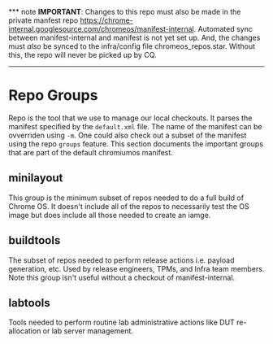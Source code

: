 *** note
**IMPORTANT**: Changes to this repo must also be made in the private manfest
repo <https://chrome-internal.googlesource.com/chromeos/manifest-internal>.
Automated sync between manifest-internal and manifest is not yet set up.
And, the changes must *also* be synced to the infra/config file
chromeos_repos.star. Without this, the repo will never be picked up by CQ.
***

# Repo Groups
Repo is the tool that we use to manage our local checkouts. It parses the
manifest specified by the `default.xml` file. The name of the manifest can be
ovverriden using `-m`. One could also check out a subset of the manifest using
the repo `groups` feature. This section documents the important groups that are
part of the default chromiumos manifest.

## minilayout
This group is the minimum subset of repos needed to do a full build of Chrome
OS. It doesn't include all of the repos to necessarily test the OS image but
does include all those needed to create an iamge.

## buildtools
The subset of repos needed to perform release actions i.e. payload generation,
etc. Used by release engineers, TPMs, and Infra team members. Note this group
isn't useful without a checkout of manifest-internal.

## labtools
Tools needed to perform routine lab administrative actions like DUT
re-allocation or lab server management.
